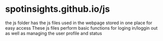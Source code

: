 # spotinsights.github.io/js
the js folder has the js files used in the webpage stored in one place for easy access
These js files perform basic functions for loging in/loggin out as well as managing the user profile and status
